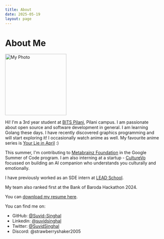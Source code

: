 ```yaml
---
title: About
date: 2025-05-19
layout: page
---
```


# About Me

<img src="/../files/about.jpg" alt="My Photo" width="200" />


Hi! I'm a 3rd year student at [BITS Pilani](https://www.bits-pilani.ac.in/), Pilani campus. I am passionate about open source and software development in general. I am learning Golang these days. I have recently discovered graphics programming and will start exploring it! I occasionally watch anime as well. My favourite anime series is [Your Lie in April](https://en.wikipedia.org/wiki/Your_Lie_in_April) :)

This summer, I'm contributing to [Metabrainz Foundation](https://metabrainz.org/) in the Google Summer of Code program. I am also interning at a startup - [CultureVo](https://www.culturevo.com/) focussed on building an AI companion who understands you culturally and emotionally.

I have previously worked as an SDE intern at [LEAD School](https://leadschool.in/).

My team also ranked first at the Bank of Baroda Hackathon 2024.

You can [download my resume here](/../files/resume.pdf).

You can find me on:
- GitHub: [@Suvid-Singhal](https://github.com/Suvid-Singhal)
- Linkedin: [@suvidsinghal](https://linkedin.com/in/suvidsinghal)
- Twitter: [@SuvidSinghal](https://x.com/SuvidSinghal)
- Discord: @strawberryshaker2005
